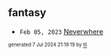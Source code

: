 ## fantasy


* <code>Feb 05, 2023</code> [Neverwhere](2023-02-05T23-47-37-neverwhere.md)

<sup><sub>generated 7 Jul 2024 21:19:19 by <a href='https://github.com/senorprogrammer/til'>til</a></sub></sup>
